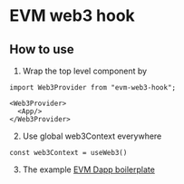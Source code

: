 # EVM web3 hook

## How to use

1. Wrap the top level <App/> component by <Web3Provider>

```
import Web3Provider from "evm-web3-hook";

<Web3Provider>
  <App/>
</Web3Provider>
```

2. Use global web3Context everywhere

```
const web3Context = useWeb3()
```

3. The example [EVM Dapp boilerplate](https://github.com/happyeric77/evm-dapp-boilerplate-ts.git)
